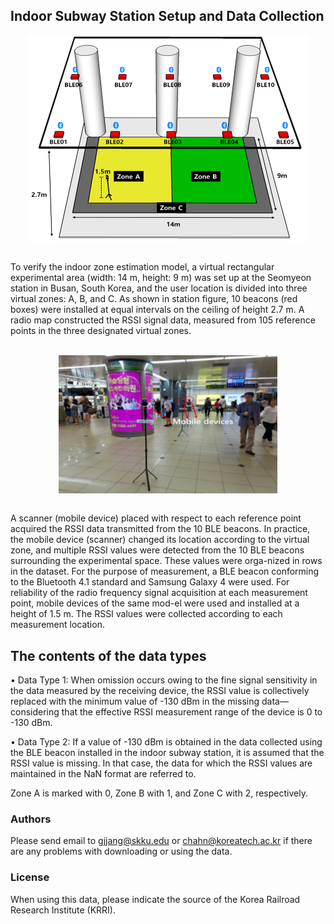 ## Indoor Subway Station Setup and Data Collection
<p align="center">
<img src="Station.png" alt="subwaystation" align="middle" width="450"/>
</p>
<br/>
To verify the indoor zone estimation model, a virtual rectangular experimental area (width: 14 m, height: 9 m) was set up at the Seomyeon station in Busan, South Korea, and the user location is divided into three virtual zones: A, B, and C. As shown in station figure, 10 beacons (red boxes) were installed at equal intervals on the ceiling of height 2.7 m. A radio map constructed the RSSI signal data, measured from 105 reference points in the three designated virtual zones. 
<br/><br/>
<p align="center">
<img src="Measurement.png" alt="Measurement" align="middle" width="350"/>
</p>
<br/>
A scanner (mobile device) placed with respect to each reference point acquired the RSSI data transmitted from the 10 BLE beacons. In practice, the mobile device (scanner) changed its location according to the virtual zone, and multiple RSSI values were detected from the 10 BLE beacons surrounding the experimental space. These values were orga-nized in rows in the dataset. For the purpose of measurement, a BLE beacon conforming to the Bluetooth 4.1 standard and Samsung Galaxy 4 were used. For reliability of the radio frequency signal acquisition at each measurement point, mobile devices of the same mod-el were used and installed at a height of 1.5 m. The RSSI values were collected according to each measurement location. 

## The contents of the data types 
•	Data Type 1: When omission occurs owing to the fine signal sensitivity in the data measured by the receiving device, the RSSI value is collectively replaced with the minimum value of -130 dBm in the missing data—considering that the effective RSSI measurement range of the device is 0 to -130 dBm.

•	Data Type 2: If a value of -130 dBm is obtained in the data collected using the BLE beacon installed in the indoor subway station, it is assumed that the RSSI value is missing. In that case, the data for which the RSSI values are maintained in the NaN format are referred to.

Zone A is marked with 0, Zone B with 1, and Zone C with 2, respectively.

### Authors
Please send email to gjjang@skku.edu or chahn@koreatech.ac.kr if there are any problems with downloading or using the data.

### License
When using this data, please indicate the source of the Korea Railroad Research Institute (KRRI).
